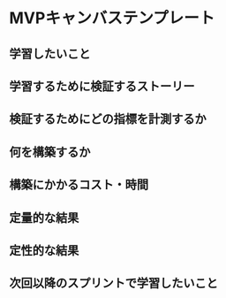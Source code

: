 # MVPキャンバステンプレート

## 学習したいこと

## 学習するために検証するストーリー

## 検証するためにどの指標を計測するか

## 何を構築するか

## 構築にかかるコスト・時間

## 定量的な結果

## 定性的な結果

## 次回以降のスプリントで学習したいこと
